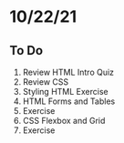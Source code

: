 # 10/22/21

## To Do

1. Review HTML Intro Quiz
2. Review CSS
3. Styling HTML Exercise
4. HTML Forms and Tables
5. Exercise
6. CSS Flexbox and Grid
7. Exercise
